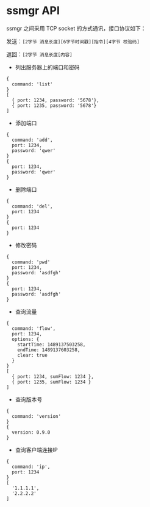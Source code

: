# ssmgr API

ssmgr 之间采用 TCP socket 的方式通讯，接口协议如下：

发送：`[2字节 消息长度][6字节时间戳][指令][4字节 校验码]`

返回：`[2字节 消息长度[内容]`

* 列出服务器上的端口和密码

```
{
  command: 'list'
}
[
  { port: 1234, password: '5678'},
  { port: 1235, password: '5678'}
]
```

* 添加端口

```
{
  command: 'add',
  port: 1234,
  password: 'qwer'
}
{
  port: 1234,
  password: 'qwer'
}
```

* 删除端口

```
{
  command: 'del',
  port: 1234
}
{
  port: 1234
}
```

* 修改密码

```
{
  command: 'pwd'
  port: 1234,
  password: 'asdfgh'
}
{
  port: 1234,
  password: 'asdfgh'
}
```

* 查询流量

```
{
  command: 'flow',
  port: 1234,
  options: {
    startTime: 1489137503258,
    endTime: 1489137603258,
    clear: true
  }
}
[
  { port: 1234, sumFlow: 1234 },
  { port: 1235, sumFlow: 1234 }
]
```

* 查询版本号

```
{
  command: 'version'
}
{
  version: 0.9.0
}
```

* 查询客户端连接IP

```
{
  command: 'ip',
  port: 1234
}
[
  '1.1.1.1',
  '2.2.2.2'
]
```
